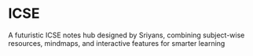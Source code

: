 # ICSE
A futuristic ICSE notes hub designed by Sriyans, combining subject-wise resources, mindmaps, and interactive features for smarter learning
